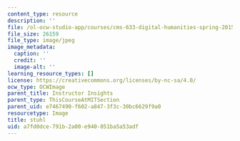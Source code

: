 ```yaml
---
content_type: resource
description: ''
file: /ol-ocw-studio-app/courses/cms-633-digital-humanities-spring-2015/a7fd0dce791b2a00e940051ba5a53adf_IMG_8842.jpg
file_size: 26159
file_type: image/jpeg
image_metadata:
  caption: ''
  credit: ''
  image-alt: ''
learning_resource_types: []
license: https://creativecommons.org/licenses/by-nc-sa/4.0/
ocw_type: OCWImage
parent_title: Instructor Insights
parent_type: ThisCourseAtMITSection
parent_uid: e7467490-f602-a847-3f3c-30bc6629f9a0
resourcetype: Image
title: stuhl
uid: a7fd0dce-791b-2a00-e940-051ba5a53adf
---
```

